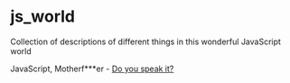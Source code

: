 # js_world
Collection of descriptions of different things in this wonderful JavaScript world

JavaScript, Motherf***er - [Do you speak it?](./Do%20you%20speak%20JS.md)